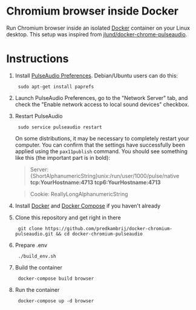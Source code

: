 Chromium browser inside Docker
==============================

Run Chromium browser inside an isolated [Docker](http://www.docker.io) container on your Linux desktop. This setup was inspired from [jlund/docker-chrome-pulseaudio](https://github.com/jlund/docker-chrome-pulseaudio).


Instructions
============

1. Install [PulseAudio Preferences](http://freedesktop.org/software/pulseaudio/paprefs/). Debian/Ubuntu users can do this:

        sudo apt-get install paprefs

1. Launch PulseAudio Preferences, go to the "Network Server" tab, and check the "Enable network access to local sound devices" checkbox.

1. Restart PulseAudio

        sudo service pulseaudio restart

   On some distributions, it may be necessary to completely restart your computer. You can confirm that the settings have successfully been applied using the `pax11publish` command. You should see something like this (the important part is in bold):

   > Server: {ShortAlphanumericString}unix:/run/user/1000/pulse/native **tcp:YourHostname:4713 tcp6:YourHostname:4713**

   > Cookie: ReallyLongAlphanumericString

1. Install [Docker](http://docs.docker.io/en/latest/installation/) and [Docker Compose](https://docs.docker.com/compose/) if you haven't already

1. Clone this repository and get right in there

        git clone https://github.com/predkambrij/docker-chromium-pulseaudio.git && cd docker-chromium-pulseaudio

1. Prepare .env

        ./build_env.sh

1. Build the container

        docker-compose build browser

1. Run the container

        docker-compose up -d browser
